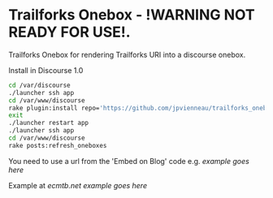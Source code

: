 Trailforks Onebox - !WARNING NOT READY FOR USE!.
=============

Trailforks Onebox for rendering Trailforks URI into a discourse onebox.

Install in Discourse 1.0

```sh
cd /var/discourse
./launcher ssh app
cd /var/www/discourse
rake plugin:install repo='https://github.com/jpvienneau/trailforks_onebox.git'
exit
./launcher restart app
./launcher ssh app
cd /var/www/discourse
rake posts:refresh_oneboxes
```

You need to use a url from the 'Embed on Blog' code e.g. _example goes here_

Example at _ecmtb.net example goes here_
